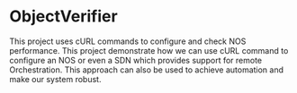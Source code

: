 # ObjectVerifier
This project uses cURL commands to configure and check NOS performance.
This project demonstrate how we can use cURL command to configure an NOS or even a SDN which provides support for remote Orchestration. This approach can also be used to achieve automation and make our system robust.
